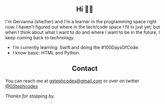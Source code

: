 ## <div align="center"> Hi 👋🏾 </div>



I'm Gervanna (she/her) and I'm a learner in the programming space right now. I haven't figured out where in the tech/code space I fit in just yet; but when I think about what I want to do and where I want to be in the future, I keep coming back to technology. 
- I'm currently learning: Swift and doing the #100DaysOfCode.
- I know basic: HTML and Python.

## <div align="center"> Contact </div>  
You can reach me at gstephcodes@gmail.com or over on twitter [@GStephcodes](https://twitter.com/GStephcodes)

*Thanks for stopping by.*



<!--
**gervanna/gervanna** is a ✨ _special_ ✨ repository because its `README.md` (this file) appears on your GitHub profile.
-->
